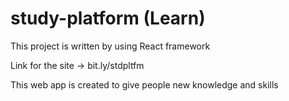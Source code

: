 # study-platform (Learn)
This project is written by using React framework

Link for the site -> bit.ly/stdpltfm

This web app is created to give people new knowledge and skills
